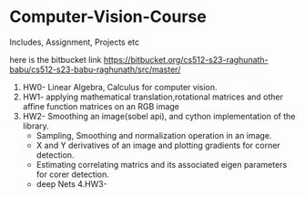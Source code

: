 # Computer-Vision-Course
Includes, Assignment, Projects etc


here is the bitbucket link
https://bitbucket.org/cs512-s23-raghunath-babu/cs512-s23-babu-raghunath/src/master/

1. HW0- Linear Algebra, Calculus for computer vision.
2. HW1- applying mathematical translation,rotational matrices and other affine function matrices on an RGB image
3. HW2- Smoothing an image(sobel api), and cython implementation of the library.
      - Sampling, Smoothing and normalization operation in an image.
      - X and Y derivatives of an image and plotting gradients for corner detection.
      - Estimating correlating matrics and its associated eigen parameters for corer detection.
      - deep Nets
4.HW3- 
